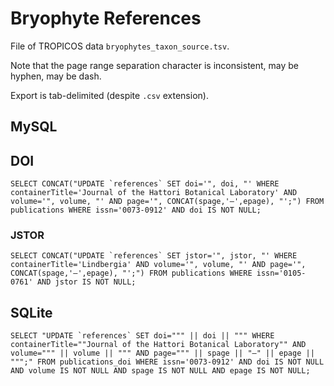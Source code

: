 # Bryophyte References

File of TROPICOS data `bryophytes_taxon_source.tsv`.

Note that the page range separation character is inconsistent, may be hyphen, may be dash.

Export is tab-delimited (despite `.csv` extension).

## MySQL

## DOI

```
SELECT CONCAT("UPDATE `references` SET doi='", doi, "' WHERE containerTitle='Journal of the Hattori Botanical Laboratory' AND volume='", volume, "' AND page='", CONCAT(spage,'–',epage), "';") FROM publications WHERE issn='0073-0912' AND doi IS NOT NULL;
```

### JSTOR

```
SELECT CONCAT("UPDATE `references` SET jstor='", jstor, "' WHERE containerTitle='Lindbergia' AND volume='", volume, "' AND page='", CONCAT(spage,'–',epage), "';") FROM publications WHERE issn='0105-0761' AND jstor IS NOT NULL;
```


## SQLite

```
SELECT "UPDATE `references` SET doi=""" || doi || """ WHERE containerTitle=""Journal of the Hattori Botanical Laboratory"" AND volume=""" || volume || """ AND page=""" || spage || "–" || epage || """;" FROM publications_doi WHERE issn='0073-0912' AND doi IS NOT NULL AND volume IS NOT NULL AND spage IS NOT NULL AND epage IS NOT NULL;
```